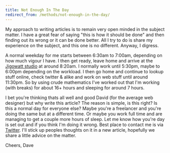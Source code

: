 ```yaml
---
title: Not Enough In The Day
redirect_from: /methods/not-enough-in-the-day/
---
```


My approach to writing articles is to remain very open minded in the subject matter. I have a great fear of saying "this is how it should be done" and then finding out its wrong or it can be done better. All I try to do is share my experience on the subject, and this one is no different. Anyway, I digress.
<!-- more -->

A normal weekday for me starts between 6:30am to 7:00am, depending on how much vigour I have. I then get ready, leave home and arrive at the [Jigowatt studio][1] at around 8:20am. I normally work until 5:30pm, maybe to 6:00pm depending on the workload. I then go home and continue to lookup stuff online, check twitter & alike and work on web stuff until around 11:30pm. So by using crude mathematics I've worked out that I'm working (with breaks) for about 16+ hours and sleeping for around 7 hours.

I bet you're thinking thats all well and good David (for the average web designer) but why write this article? The reason is simple, is this right? Is this a normal day for everyone else? Maybe you're a freelancer and you're doing the same but at a different time. Or maybe you work full time and are managing to get a couple more hours of sleep. Let me know how you're day is set out and if you think I'm doing it wrong. Best place to contact me is via <a title="DavidDarnes on Twitter" href="https://twitter.com/#!/daviddarnes" target="_blank">Twitter</a>. I'll stick up peoples thoughts on it in a new article, hopefully we share a little advice on the matter.

Cheers, Dave

 [1]: https://jigowatt.co.uk/ "Jigowatt"
